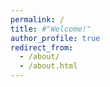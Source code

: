 ```yaml
---
permalink: /
title: #"Welcome!"
author_profile: true
redirect_from: 
  - /about/
  - /about.html
---
```


<!-- As a doctoral researcher at the University of Washington, my academic research focuses on model-predictive control systems at the Mechatronics, Automation, and Control Systems Laboratory. My most recent work uses experiments paired with numerical modeling to predict the behavior of patented electrohydrodynamic processes. Please feel free to browse my list of publications for more information and, as always, please don't hesitate to reach out if you're interested in collaborating!
//-->




